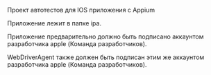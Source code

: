 Проект автотестов для IOS приложения с Appium

Приложение лежит в папке ipa.

Приложение предварительно должно быть подписано аккаунтом разработчика apple (Команда разработчиков).

WebDriverAgent также должен быть подписан этим же аккаунтом разработчика apple (Команда разработчиков).
